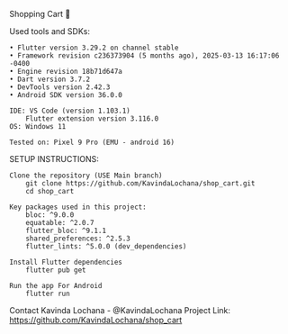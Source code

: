 Shopping Cart 🛒

Used tools and SDKs:

    • Flutter version 3.29.2 on channel stable
    • Framework revision c236373904 (5 months ago), 2025-03-13 16:17:06 -0400
    • Engine revision 18b71d647a
    • Dart version 3.7.2
    • DevTools version 2.42.3
    • Android SDK version 36.0.0

    IDE: VS Code (version 1.103.1)
        Flutter extension version 3.116.0
    OS: Windows 11

    Tested on: Pixel 9 Pro (EMU - android 16)


SETUP INSTRUCTIONS:

    Clone the repository (USE Main branch)
        git clone https://github.com/KavindaLochana/shop_cart.git
        cd shop_cart
    
    Key packages used in this project:
        bloc: ^9.0.0
        equatable: ^2.0.7
        flutter_bloc: ^9.1.1
        shared_preferences: ^2.5.3
        flutter_lints: ^5.0.0 (dev_dependencies)

    Install Flutter dependencies
        flutter pub get
    
    Run the app For Android
        flutter run





Contact
Kavinda Lochana - @KavindaLochana
Project Link: https://github.com/KavindaLochana/shop_cart

